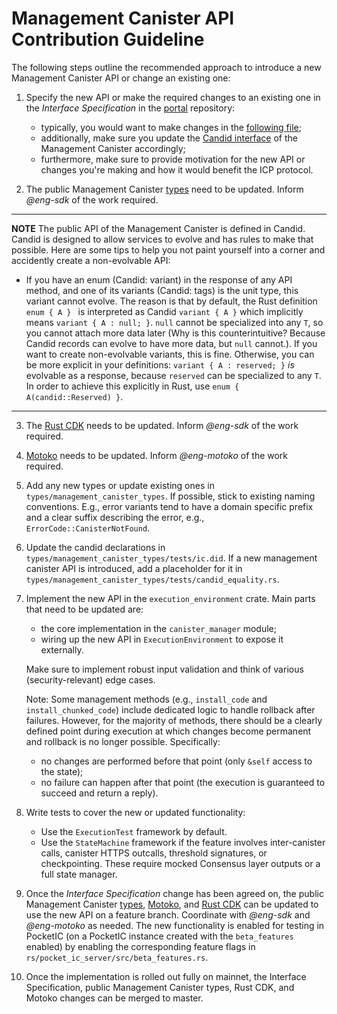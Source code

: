Management Canister API Contribution Guideline
====

The following steps outline the recommended approach to introduce a new Management Canister API or change an existing one:

1. Specify the new API or make the required changes to an existing one in the *Interface Specification* in the [portal](https://github.com/dfinity/portal) repository:
   - typically, you would want to make changes in the [following file](https://github.com/dfinity/portal/blob/master/docs/references/ic-interface-spec.md);
   - additionally, make sure you update the [Candid interface](https://github.com/dfinity/portal/blob/master/docs/references/_attachments/ic.did) of the Management Canister accordingly;
   - furthermore, make sure to provide motivation for the new API or changes you're making and how it would benefit the ICP protocol.

2. The public Management Canister [types](https://crates.io/crates/ic-management-canister-types) need to be updated. Inform *@eng-sdk* of the work required. 

---

**NOTE**
The public API of the Management Canister is defined in Candid. Candid is designed to allow services to evolve and has rules to make that possible. Here are some tips to help you not paint yourself into a corner and accidently create a non-evolvable API: 
- If you have an enum (Candid: variant) in the response of any API method, and one of its variants (Candid: tags) is the unit type, this variant cannot evolve. The reason is that by default, the Rust definition `enum { A } ` is interpreted as Candid `variant { A }` which implicitly means `variant { A : null; }`. `null` cannot be specialized into any `T`, so you cannot attach more data later (Why is this counterintuitive? Because Candid records can evolve to have more data, but `null` cannot.). If you want to create non-evolvable variants, this is fine. Otherwise, you can be more explicit in your definitions: `variant { A : reserved; }` _is_ evolvable as a response, because `reserved` can be specialized to any `T`. In order to achieve this explicitly in Rust, use `enum { A(candid::Reserved) }`. 

---

3. The [Rust CDK](https://github.com/dfinity/cdk-rs) needs to be updated. Inform *@eng-sdk* of the work required.

4. [Motoko](https://github.com/dfinity/motoko) needs to be updated. Inform *@eng-motoko* of the work required.

5. Add any new types or update existing ones in `types/management_canister_types`. If possible, stick to existing naming conventions. E.g., error variants tend to have a domain specific prefix and a clear suffix describing the error, e.g., `ErrorCode::CanisterNotFound`.

6. Update the candid declarations in `types/management_canister_types/tests/ic.did`. If a new management canister API is introduced, add a placeholder for it in `types/management_canister_types/tests/candid_equality.rs`.

7. Implement the new API in the `execution_environment` crate. Main parts that need to be updated are:
   - the core implementation in the `canister_manager` module;
   - wiring up the new API in `ExecutionEnvironment` to expose it externally.

   Make sure to implement robust input validation and think of various (security-relevant) edge cases.

   Note: Some management methods (e.g., `install_code` and `install_chunked_code`) include dedicated logic to handle rollback after failures. However, for the majority of methods, there should be a clearly defined point during execution at which changes become permanent and rollback is no longer possible. Specifically:
   - no changes are performed before that point (only `&self` access to the state);
   - no failure can happen after that point (the execution is guaranteed to succeed and return a reply).

8. Write tests to cover the new or updated functionality:
   - Use the `ExecutionTest` framework by default.
   - Use the `StateMachine` framework if the feature involves inter-canister calls, canister HTTPS outcalls, threshold signatures, or checkpointing. These require mocked Consensus layer outputs or a full state manager.

9. Once the *Interface Specification* change has been agreed on, the public Management Canister [types](https://crates.io/crates/ic-management-canister-types), [Motoko](https://github.com/dfinity/motoko), and [Rust CDK](https://github.com/dfinity/cdk-rs) can be updated to use the new API on a feature branch. Coordinate with *@eng-sdk* and *@eng-motoko* as needed. The new functionality is enabled for testing in PocketIC (on a PocketIC instance created with the `beta_features` enabled) by enabling the corresponding feature flags in `rs/pocket_ic_server/src/beta_features.rs`.

10. Once the implementation is rolled out fully on mainnet, the Interface Specification, public Management Canister types, Rust CDK, and Motoko changes can be merged to master.
